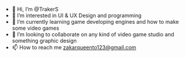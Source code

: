 - 👋 Hi, I’m @TrakerS
- 👀 I’m interested in UI & UX Design and programming
- 🌱 I’m currently learning game developing engines and how to make some video games
- 💞️ I’m looking to collaborate on any kind of video game studio and something graphic design
- 📫 How to reach me zakarqueento123@gmail.com

<!---
TrakerS/TrakerS is a ✨ special ✨ repository because its `README.md` (this file) appears on your GitHub profile.
You can click the Preview link to take a look at your changes.
--->
